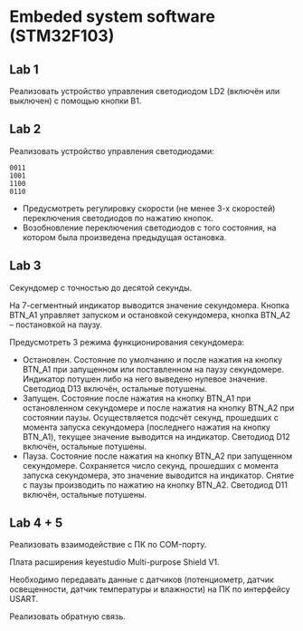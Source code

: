 # Embeded system software (STM32F103)

## Lab 1

Реализовать устройство управления светодиодом LD2 (включён или выключен) с помощью кнопки B1.

## Lab 2

Реализовать устройство управления светодиодами:

```
0011
1001
1100
0110
```

+ Предусмотреть регулировку скорости (не менее 3-х скоростей) переключения светодиодов по нажатию кнопок.
+ Возобновление переключения светодиодов с того состояния, на котором была произведена предыдущая остановка.

## Lab 3

Секундомер с точностью до десятой секунды.

На 7-сегментный индикатор выводится значение секундомера. Кнопка BTN_A1 управляет запуском и остановкой секундомера, кнопка BTN_A2 – постановкой на паузу.

Предусмотреть 3 режима функционирования секундомера:

+ Остановлен. Состояние по умолчанию и после нажатия на кнопку BTN_A1 при запущенном или поставленном на паузу секундомере. Индикатор потушен либо на него выведено нулевое значение. Светодиод D13 включён, остальные потушены.
+ Запущен. Состояние после нажатия на кнопку BTN_A1 при остановленном секундомере и после нажатия на кнопку BTN_A2 при состоянии паузы.  Осуществляется подсчёт секунд, прошедших с момента запуска секундомера (последнего нажатия на кнопку BTN_A1), текущее значение выводится на индикатор. Светодиод D12 включён, остальные потушены.
+ Пауза. Состояние после нажатия на кнопку BTN_A2 при запущенном секундомере.  Сохраняется число секунд, прошедших с момента запуска секундомера, это значение выводится на индикатор. Снятие с паузы производить по нажатию на кнопку BTN_A2. Светодиод D11 включён, остальные потушены.

## Lab 4 + 5

Реализовать взаимодействие с ПК по COM-порту.

Плата расширения keyestudio Multi-purpose Shield V1.

Необходимо передавать данные с датчиков (потенциометр, датчик освещенности, датчик температуры и влажности) на ПК по интерфейсу USART.

Реализовать обратную связь.
